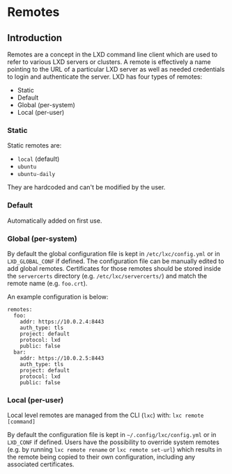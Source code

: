 # Remotes

## Introduction

Remotes are a concept in the LXD command line client which are used to refer to various LXD servers or clusters.
A remote is effectively a name pointing to the URL of a particular LXD server as well as needed credentials to login and authenticate the server.
LXD has four types of remotes:

- Static
- Default
- Global (per-system)
- Local (per-user)

### Static

Static remotes are:
- `local` (default)
- `ubuntu`
- `ubuntu-daily`

They are hardcoded and can't be modified by the user.

### Default

Automatically added on first use.

### Global (per-system)

By default the global configuration file is kept in `/etc/lxc/config.yml` or in `LXD_GLOBAL_CONF` if defined.
The configuration file can be manually edited to add global remotes. Certificates for those remotes should be stored inside the `servercerts` directory (e.g. `/etc/lxc/servercerts/`) and match the remote name (e.g. `foo.crt`).

An example configuration is below:
```
remotes:
  foo:
    addr: https://10.0.2.4:8443
    auth_type: tls
    project: default
    protocol: lxd
    public: false
  bar:
    addr: https://10.0.2.5:8443
    auth_type: tls
    project: default
    protocol: lxd
    public: false
```

### Local (per-user)

Local level remotes are managed from the CLI (`lxc`) with:
`lxc remote [command]`

By default the configuration file is kept in `~/.config/lxc/config.yml` or in `LXD_CONF` if defined.
Users have the possibility to override system remotes (e.g. by running `lxc remote rename` or `lxc remote set-url`)
which results in the remote being copied to their own configuration, including any associated certificates.
